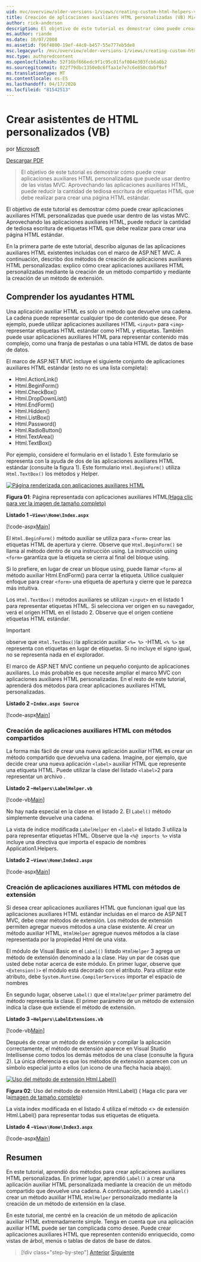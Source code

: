 ```yaml
---
uid: mvc/overview/older-versions-1/views/creating-custom-html-helpers-vb
title: Creación de aplicaciones auxiliares HTML personalizadas (VB) Microsoft Docs
author: rick-anderson
description: El objetivo de este tutorial es demostrar cómo puede crear aplicaciones auxiliares HTML personalizadas que puede usar dentro de las vistas MVC. Aprovechando HTML Helper...
ms.author: riande
ms.date: 10/07/2008
ms.assetid: f96f4800-19ef-44c0-b457-55e777eb5de8
msc.legacyurl: /mvc/overview/older-versions-1/views/creating-custom-html-helpers-vb
msc.type: authoredcontent
ms.openlocfilehash: 52f16bf666edc9f1c95c01faf004e303fcb6a0b2
ms.sourcegitcommit: 022f79dbc1350e0c6ffaa1e7e7c6e850cdabf9af
ms.translationtype: MT
ms.contentlocale: es-ES
ms.lasthandoff: 04/17/2020
ms.locfileid: "81542513"
---
```

# <a name="creating-custom-html-helpers-vb"></a>Crear asistentes de HTML personalizados (VB)

por [Microsoft](https://github.com/microsoft)

[Descargar PDF](https://download.microsoft.com/download/1/1/f/11f721aa-d749-4ed7-bb89-a681b68894e6/ASPNET_MVC_Tutorial_9_VB.pdf)

> El objetivo de este tutorial es demostrar cómo puede crear aplicaciones auxiliares HTML personalizadas que puede usar dentro de las vistas MVC. Aprovechando las aplicaciones auxiliares HTML, puede reducir la cantidad de tediosa escritura de etiquetas HTML que debe realizar para crear una página HTML estándar.

El objetivo de este tutorial es demostrar cómo puede crear aplicaciones auxiliares HTML personalizadas que puede usar dentro de las vistas MVC. Aprovechando las aplicaciones auxiliares HTML, puede reducir la cantidad de tediosa escritura de etiquetas HTML que debe realizar para crear una página HTML estándar.

En la primera parte de este tutorial, describo algunas de las aplicaciones auxiliares HTML existentes incluidas con el marco de ASP.NET MVC. A continuación, describo dos métodos de creación de aplicaciones auxiliares HTML personalizadas: explico cómo crear aplicaciones auxiliares HTML personalizadas mediante la creación de un método compartido y mediante la creación de un método de extensión.

## <a name="understanding-html-helpers"></a>Comprender los ayudantes HTML

Una aplicación auxiliar HTML es solo un método que devuelve una cadena. La cadena puede representar cualquier tipo de contenido que desee. Por ejemplo, puede utilizar aplicaciones auxiliares HTML `<input>` para `<img>` representar etiquetas HTML estándar como HTML y etiquetas. También puede usar aplicaciones auxiliares HTML para representar contenido más complejo, como una franja de pestañas o una tabla HTML de datos de base de datos.

El marco de ASP.NET MVC incluye el siguiente conjunto de aplicaciones auxiliares HTML estándar (esto no es una lista completa):

- Html.ActionLink()
- Html.BeginForm()
- Html.CheckBox()
- Html.DropDownList()
- Html.EndForm()
- Html.Hidden()
- Html.ListBox()
- Html.Password()
- Html.RadioButton()
- Html.TextArea()
- Html.TextBox()

Por ejemplo, considere el formulario en el listado 1. Este formulario se representa con la ayuda de dos de las aplicaciones auxiliares HTML estándar (consulte la figura 1). Este formulario `Html.BeginForm()` utiliza `Html.TextBox()` los métodos y Helper.

[![Página renderizada con aplicaciones auxiliares HTML](creating-custom-html-helpers-vb/_static/image2.png)](creating-custom-html-helpers-vb/_static/image1.png)

**Figura 01**: Página representada con aplicaciones auxiliares HTML[(Haga clic para ver la imagen de tamaño completo)](creating-custom-html-helpers-vb/_static/image3.png)

**Listado 1 –`Views\Home\Index.aspx`**

[!code-aspx[Main](creating-custom-html-helpers-vb/samples/sample1.aspx)]

El `Html.BeginForm()` método auxiliar se utiliza para `<form>` crear las etiquetas HTML de apertura y cierre. Observe que `Html.BeginForm()` se llama al método dentro de una instrucción using. La instrucción using `<form>` garantiza que la etiqueta se cierra al final del bloque using.

Si lo prefiere, en lugar de crear un bloque using, puede llamar `<form>` al método auxiliar Html.EndForm() para cerrar la etiqueta. Utilice cualquier enfoque para crear `<form>` una etiqueta de apertura y cierre que le parezca más intuitiva.

Los `Html.TextBox()` métodos auxiliares se utilizan `<input>` en el listado 1 para representar etiquetas HTML. Si selecciona ver origen en su navegador, verá el origen HTML en el listado 2. Observe que el origen contiene etiquetas HTML estándar.

> [!IMPORTANT]
> observe que `Html.TextBox()`la aplicación auxiliar `<%= %>` -HTML `<% %>` se representa con etiquetas en lugar de etiquetas. Si no incluye el signo igual, no se representa nada en el explorador.

El marco de ASP.NET MVC contiene un pequeño conjunto de aplicaciones auxiliares. Lo más probable es que necesite ampliar el marco MVC con aplicaciones auxiliares HTML personalizadas. En el resto de este tutorial, aprenderá dos métodos para crear aplicaciones auxiliares HTML personalizadas.

**Listado 2 –`Index.aspx Source`**

[!code-aspx[Main](creating-custom-html-helpers-vb/samples/sample2.aspx)]

### <a name="creating-html-helpers-with-shared-methods"></a>Creación de aplicaciones auxiliares HTML con métodos compartidos

La forma más fácil de crear una nueva aplicación auxiliar HTML es crear un método compartido que devuelva una cadena. Imagine, por ejemplo, que decide crear una nueva aplicación `<label>` auxiliar HTML que represente una etiqueta HTML. Puede utilizar la clase del listado `<label>`2 para representar un archivo .

**Listado 2 –`Helpers\LabelHelper.vb`**

[!code-vb[Main](creating-custom-html-helpers-vb/samples/sample3.vb)]

No hay nada especial en la clase en el listado 2. El `Label()` método simplemente devuelve una cadena.

La vista de índice modificada `LabelHelper` en `<label>` el listado 3 utiliza la para representar etiquetas HTML. Observe que la `<%@ imports %>` vista incluye una directiva que importa el espacio de nombres Application1.Helpers.

**Listado 2 –`Views\Home\Index2.aspx`**

[!code-aspx[Main](creating-custom-html-helpers-vb/samples/sample4.aspx)]

### <a name="creating-html-helpers-with-extension-methods"></a>Creación de aplicaciones auxiliares HTML con métodos de extensión

Si desea crear aplicaciones auxiliares HTML que funcionan igual que las aplicaciones auxiliares HTML estándar incluidas en el marco de ASP.NET MVC, debe crear métodos de extensión. Los métodos de extensión permiten agregar nuevos métodos a una clase existente. Al crear un método auxiliar HTML, `HtmlHelper` agregue nuevos métodos a la clase representada por la propiedad Html de una vista.

El módulo de Visual Basic en el `Label()` listado `HtmlHelper` 3 agrega un método de extensión denominado a la clase. Hay un par de cosas que usted debe notar acerca de este módulo. En primer lugar, observe que `<Extension()>` el módulo está decorado con el atributo. Para utilizar este atributo, debe `System.Runtime.CompilerServices` importar el espacio de nombres

En segundo lugar, observe `Label()` que el `HtmlHelper` primer parámetro del método representa la clase. El primer parámetro de un método de extensión indica la clase que extiende el método de extensión.

**Listado 3 –`Helpers\LabelExtensions.vb`**

[!code-vb[Main](creating-custom-html-helpers-vb/samples/sample5.vb)]

Después de crear un método de extensión y compilar la aplicación correctamente, el método de extensión aparece en Visual Studio Intellisense como todos los demás métodos de una clase (consulte la figura 2). La única diferencia es que los métodos de extensión aparecen con un símbolo especial junto a ellos (un icono de una flecha hacia abajo).

[![Uso del método de extensión Html.Label()](creating-custom-html-helpers-vb/_static/image5.png)](creating-custom-html-helpers-vb/_static/image4.png)

**Figura 02**: Uso del método de extensión Html.Label() ( Haga clic para ver la[imagen de tamaño completo](creating-custom-html-helpers-vb/_static/image6.png))

La vista index modificada en el listado 4 utiliza el método &lt;&gt; de extensión Html.Label() para representar todas sus etiquetas de etiqueta.

**Listado 4 –`Views\Home\Index3.aspx`**

[!code-aspx[Main](creating-custom-html-helpers-vb/samples/sample6.aspx)]

## <a name="summary"></a>Resumen

En este tutorial, aprendió dos métodos para crear aplicaciones auxiliares HTML personalizadas. En primer lugar, aprendió `Label()` a crear una aplicación auxiliar HTML personalizada mediante la creación de un método compartido que devuelve una cadena. A continuación, aprendió a `Label()` crear un método auxiliar HTML `HtmlHelper` personalizado mediante la creación de un método de extensión en la clase.

En este tutorial, me centré en la creación de un método de aplicación auxiliar HTML extremadamente simple. Tenga en cuenta que una aplicación auxiliar HTML puede ser tan complicada como desee. Puede crear aplicaciones auxiliares HTML que representen contenido enriquecido, como vistas de árbol, menús o tablas de datos de base de datos.

> [!div class="step-by-step"]
> [Anterior](asp-net-mvc-views-overview-vb.md)
> [Siguiente](using-the-tagbuilder-class-to-build-html-helpers-vb.md)
